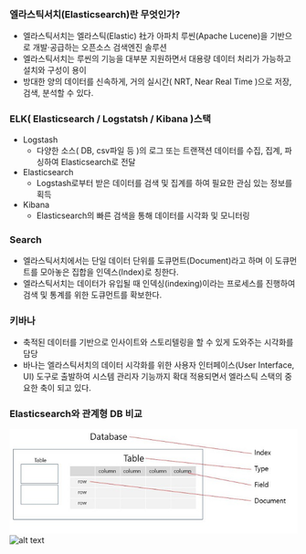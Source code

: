 ### 엘라스틱서치(Elasticsearch)란 무엇인가?
- 엘라스틱서치는 엘라스틱(Elastic) 社가 아파치 루씬(Apache Lucene)을 기반으로 개발·공급하는 오픈소스 검색엔진 솔루션
- 엘라스틱서치는 루씬의 기능을 대부분 지원하면서 대용량 데이터 처리가 가능하고 설치와 구성이 용이
-  방대한 양의 데이터를 신속하게, 거의 실시간( NRT, Near Real Time )으로 저장, 검색, 분석할 수 있다.

### ELK( Elasticsearch / Logstatsh / Kibana )스택
- Logstash
    - 다양한 소스( DB, csv파일 등 )의 로그 또는 트랜잭션 데이터를 수집, 집계, 파싱하여 Elasticsearch로 전달
- Elasticsearch
    - Logstash로부터 받은 데이터를 검색 및 집계를 하여 필요한 관심 있는 정보를 획득
- Kibana
    - Elasticsearch의 빠른 검색을 통해 데이터를 시각화 및 모니터링

### Search
- 엘라스틱서치에서는 단일 데이터 단위를 도큐먼트(Document)라고 하며 이 도큐먼트를 모아놓은 집합을 인덱스(Index)로 칭한다.
- 엘라스틱서치는 데이터가 유입될 때 인덱싱(indexing)이라는 프로세스를 진행하여 검색 및 통계를 위한 도큐먼트를 확보한다.


### 키바나
- 축적된 데이터를 기반으로 인사이트와 스토리텔링을 할 수 있게 도와주는 시각화를 담당
- 바나는 엘라스틱서치의 데이터 시각화를 위한 사용자 인터페이스(User Interface, UI) 도구로 출발하여 시스템 관리자 기능까지 확대 적용되면서 엘라스틱 스택의 중요한 축이 되고 있다.


### Elasticsearch와 관계형 DB 비교
![alt text](/image/검색엔진/엘라스틱서치1.jpg)
![alt text](/image/검색엔진/엘라스틱서치2.jpg)